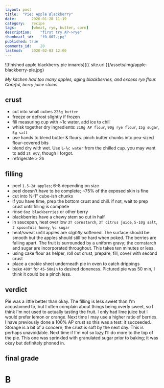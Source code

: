 ```yaml
---
layout: post
title: 	"Pie: Apple Blackberry"
date:		2020-01-28 11:19
category:	recipe
tags:		[wheat, rye, butter, corn] 
description: 	"first try AP->rye"
thumbnail_id:	"f0-007.jpg"
published: true
comments_id:	20
lastmod:	2020-02-03 12:00
---
```

![finished apple blackberry pie innards]({{ site.url }}/assets/img/apple-blackberry-pie.jpg)

_My kitchen had too many apples, aging blackberries, and excess rye flour. Careful, berry juice stains._

## crust

* cut into small cubes `225g butter`
* freeze or defrost slightly if frozen
* fill measuring cup with ~1c water, add ice to chill
* whisk together dry ingredients: `210g AP flour`, `90g rye flour`, `15g sugar`, `5g salt`
* use hands to blend butter & flours. pinch butter chunks into pea-sized flour-covered bits
* blend dry with wet. Use `¼-½c water` from the chilled cup. you may want to add `2t ACV`, though I forgot.
* refrigerate > 2h

## filling

* peel `1.5-2# apples`; 6-8 depending on size
* peel doesn't have to be complete; ~75% of the exposed skin is fine
* cut into ½-1" cube-ish chunks
* if you have time, prep the bottom crust and chill. if not, wait to prep crust until filling is complete
* rinse `6oz blackberries` or other berry
* blackberries have a chewy stem so cut in half
* in saucepan, heat over low `3T cornstarch`, `3T citrus juice`, `5-10g salt`, `2 spoonfuls honey`, `¼c sugar`
* heat/sweat until apples are _slightly_ softened. The surface should be smooth but the apples should still be hard when poked. The berries are falling apart. The fruit is surrounded by a uniform gravy; the cornstarch and sugar are incorporated throughout. This takes ten minutes or less. 
* using cake flour as helper, roll out crust, prepare, fill, cover with second crust
* place a cookie sheet underneath pie in oven to catch drippings
* bake `400°` for `45-50min` to desired doneness. Pictured pie was 50 min, I think it could be a pinch less.

## verdict

Pie was a little better than okay. The filling is less sweet than I'm accustomed to, but I often complain about things being overly sweet, so I think I'm not used to actually tasting the fruit. I only had lime juice but I would prefer lemon or orange. Next time I may use a higher ratio of berries. I have previously done a 100% AP crust so this was a test: it succeeded. Storage is a bit of a concern; the crust is soft by the next day. This is perhaps unavoidable. Next time if I'm not so lazy I'll do more to the top of the pie. This one was sprinkled with granulated sugar prior to baking; it was okay but definitely phoned in. 

## final grade

# B


